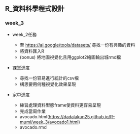 ## R_資料科學程式設計

### week_3

- week_2任務
    - 至 https://ai.google/tools/datasets/ 尋找一份有興趣的資料
    - 將資料匯入R
    - (bonus) 將地圖視覺化且用ggplot2繪圖輸出城rmd檔

- 課堂進度
    - 尋找一份容易進行統計的csv檔
    - 構思要用何種視覺化效果呈現

- 家中進度
    - 練習處理資料型態frame使資料更容易呈現
    - 完成當周作業
    - avocado.html(https://dadalakun25.github.io/R-mumi/week_3/avocado1.html)
    - avocado.rmd
